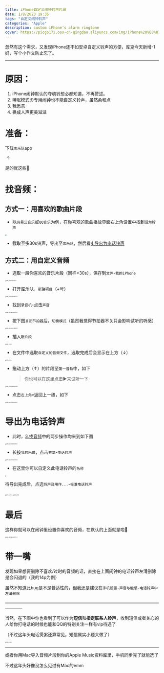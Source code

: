 ```yaml
---
title: iPhone自定义闹钟铃声片段
date: 1/8/2023 19:36
tags: "自定义闹钟铃声"
categories: "Apple"
description: custom iPhone’s alarm ringtone
cover: https://picgo172.oss-cn-qingdao.aliyuncs.com/img/iPhone%20%E8%87%AA%E5%AE%9A%E4%B9%89%E9%97%B9%E9%92%9F%E9%93%83%E5%A3%B0.png
---
```


忽然有这个需求，又发现iPhone还不如安卓自定义铃声的方便，库克今天新增-1妈，写个小作文防止忘了。

------

# 原因：

1. iPhone闹钟默认的夺魂铃想必都知道，不再赘述。
2. 睡眠模式の专用闹钟也不能自定义铃声，虽然柔和点
3. 我愿意
4. 换成人声更美滋滋

# 准备：

下载`库乐队`app

​		    ↑

是的就这些🤤

# 找音频：

## 方式一：用喜欢的歌曲片段

- 以`网易云音乐`或`QQ音乐`为例，在你喜欢的歌曲播放界面右上角设置中找到`设为铃声`

<img src="https://picgo172.oss-cn-qingdao.aliyuncs.com/img/image-20230108200241613.png" style="zoom: 33%;" />

- 截取至多30s铃声，导出至`库乐队`，然后看[4.导出为电话铃声](#导出为电话铃声)

## 方式二：用自定义音频

- 选取一段你喜欢的音乐片段（同样<30s），保存到`文件`-`我的iPhone`

<img src="https://picgo172.oss-cn-qingdao.aliyuncs.com/img/IMG_155278511E13-1.jpeg" alt="IMG_155278511E13-1" style="zoom:25%;" />

- 打开库乐队，`新建项目`（+号）

<img src="https://picgo172.oss-cn-qingdao.aliyuncs.com/img/IMG_7C9E5B06DFF3-1.jpeg" alt="IMG_7C9E5B06DFF3-1" style="zoom:25%;" />

- 找到`录音机`-点击`声音`

<img src="https://picgo172.oss-cn-qingdao.aliyuncs.com/img/IMG_DCABA158F7DC-1.jpeg" alt="IMG_DCABA158F7DC-1" style="zoom:25%;" />

- 按下图`关闭节拍器`后，`切换模式`（虽然我觉得节拍器不关只会影响试听的听感）

<img src="https://picgo172.oss-cn-qingdao.aliyuncs.com/img/IMG_849522574EE8-1.jpeg" alt="IMG_849522574EE8-1" style="zoom:25%;" />

- 插入`新片段`

<img src="https://picgo172.oss-cn-qingdao.aliyuncs.com/img/IMG_2359.PNG" alt="IMG_2359" style="zoom:25%;" />

- 在文件中选取`自定义的音频文件`，选取完成后会显示在上方（↓）

<img src="https://picgo172.oss-cn-qingdao.aliyuncs.com/img/IMG_2360.PNG" alt="IMG_2360" style="zoom:25%;" />

- 拖动上方（↑）的片段至`第一音轨`中，如下

  > 你也可以在这里点击▶️来试听一下

<img src="https://picgo172.oss-cn-qingdao.aliyuncs.com/img/IMG_EC1FB4BA2A78-1.jpeg" alt="IMG_EC1FB4BA2A78-1" style="zoom:25%;" />

- 点击`左上角▽`返回上一级，如下

<img src="https://picgo172.oss-cn-qingdao.aliyuncs.com/img/IMG_6463348D0E8E-1.jpeg" alt="IMG_6463348D0E8E-1" style="zoom:25%;" />



# 导出为电话铃声

- 此时，[3.找音频](#找音频：)中的两步操作均来到如下图

<img src="https://picgo172.oss-cn-qingdao.aliyuncs.com/img/IMG_6463348D0E8E-1.jpeg" alt="IMG_6463348D0E8E-1" style="zoom:25%;" />

- 长按`我的乐曲`，点击`共享`-`电话铃声`

<img src="https://picgo172.oss-cn-qingdao.aliyuncs.com/img/IMG_1444AEDC7C5F-1.jpeg" alt="IMG_1444AEDC7C5F-1" style="zoom:25%;" />



- 在这里你可以自定义此电话铃声的`名称`

<img src="https://picgo172.oss-cn-qingdao.aliyuncs.com/img/IMG_2364.png" style="zoom:25%;" />

待导出完成后，点选`将声音用作...`-`标准电话铃声`

<img src="https://picgo172.oss-cn-qingdao.aliyuncs.com/img/IMG_2365.PNG" alt="IMG_2365" style="zoom:25%;" />

<img src="https://picgo172.oss-cn-qingdao.aliyuncs.com/img/IMG_2366.PNG" alt="IMG_2366" style="zoom:25%;" />

# 最后

这样你就可以在闹钟里设置你喜欢的音频，在默认的上面就是啦🥰

<img src="https://picgo172.oss-cn-qingdao.aliyuncs.com/img/IMG_4E51B25997F0-1.jpeg" alt="IMG_4E51B25997F0-1" style="zoom:25%;" />

# 带一嘴

发现如果想要删除不喜欢/过时的音频的话，直接在上面闹钟的电话铃声左滑删除是会闪退的（我的14p为例）

虽然不知道此bug是不是普适性的，但我还是建议在`手机设置-声音与触感-电话铃声中左滑删除`

————————————————————————————————————————

当然，在下图中你也看到了可以作为**短信**和**指定联系人铃声**，收到短信或者关心的人给你打电话的时候也能和QQ的特别关注一样有vip待遇了

（不过这年头电话煲粥还算常见，短信属实小题大做了）

<img src="https://picgo172.oss-cn-qingdao.aliyuncs.com/img/IMG_2366.PNG" alt="IMG_2366" style="zoom:25%;" />

------

或者你用Mac导入音频片段到你的Apple Music资料库里，手机同步完了就能选了

不过这年头好像没怎么见过有Mac的emm
